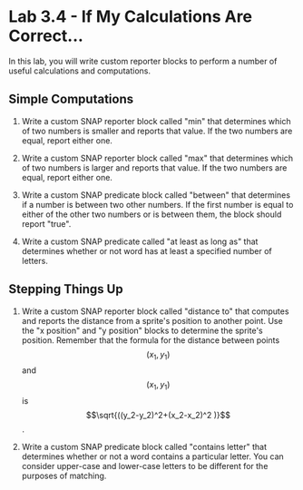 <!--- REVISED -->
# Lab 3.4 - If My Calculations Are Correct...

In this lab, you will write custom reporter blocks to perform a number of useful calculations and computations.

## Simple Computations

1.  Write a custom SNAP reporter block called "min" that determines which of two numbers is smaller and reports that value.  If the two numbers are equal, report either one.

2.  Write a custom SNAP reporter block called "max" that determines which of two numbers is larger and reports that value.  If the two numbers are equal, report either one.

3.  Write a custom SNAP predicate block called "between" that determines if a number is between two other numbers.  If the first number is equal to either of the other two numbers or is between them, the block should report "true".

4.  Write a custom SNAP predicate called "at least as long as" that determines whether or not word has at least a specified number of letters.

## Stepping Things Up

1.  Write a custom SNAP reporter block called "distance to" that computes and reports the distance from a sprite's position to another point.  Use the "x position" and "y position" blocks to determine the sprite's position.  Remember that the formula for the distance between points $$(x_1, y_1)$$ and $$(x_1, y_1)$$ is $$\sqrt{((y_2-y_2)^2+(x_2-x_2)^2 )}$$ .

2.  Write a custom SNAP predicate block called "contains letter" that determines whether or not a word contains a particular letter.  You can consider upper-case and lower-case letters to be different for the purposes of matching.
